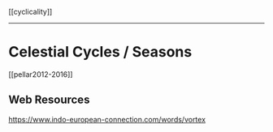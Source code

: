 [[cyclicality]]

---


# Celestial Cycles / Seasons

[[pellar2012-2016]]


## Web Resources
https://www.indo-european-connection.com/words/vortex